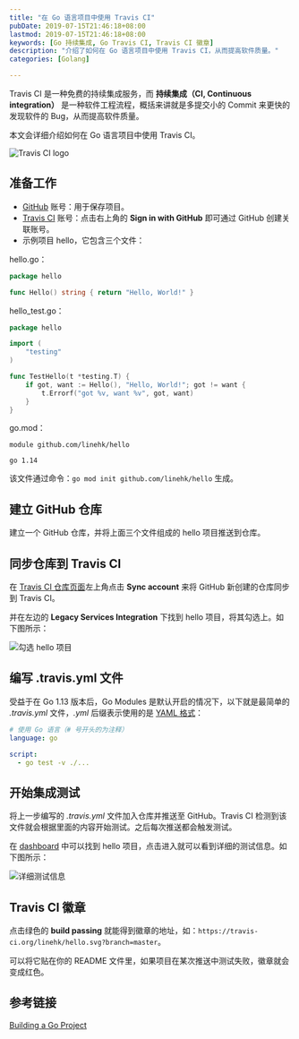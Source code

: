 ```yaml
---
title: "在 Go 语言项目中使用 Travis CI"
pubDate: 2019-07-15T21:46:18+08:00
lastmod: 2019-07-15T21:46:18+08:00
keywords: [Go 持续集成, Go Travis CI, Travis CI 徽章]
description: "介绍了如何在 Go 语言项目中使用 Travis CI，从而提高软件质量。"
categories: [Golang]

---
```


Travis CI 是一种免费的持续集成服务，而 **持续集成（CI, Continuous integration）** 是一种软件工程流程，概括来讲就是多提交小的 Commit 来更快的发现软件的 Bug，从而提高软件质量。

本文会详细介绍如何在 Go 语言项目中使用 Travis CI。

![Travis CI logo](/images/using-travis-ci-on-golang-project/travis-ci-logo.webp "Travis CI logo")

## 准备工作

* [GitHub](https://github.com/ "GitHub") 账号：用于保存项目。
* [Travis CI](https://travis-ci.org/ "Travis CI") 账号：点击右上角的 **Sign in with GitHub** 即可通过 GitHub 创建关联账号。
* 示例项目 hello，它包含三个文件：

hello.go：

```go
package hello

func Hello() string { return "Hello, World!" }
```

hello_test.go：

```go
package hello

import (
	"testing"
)

func TestHello(t *testing.T) {
	if got, want := Hello(), "Hello, World!"; got != want {
		t.Errorf("got %v, want %v", got, want)
	}
}
```

go.mod：

```plaintext
module github.com/linehk/hello

go 1.14
```

该文件通过命令：`go mod init github.com/linehk/hello` 生成。

## 建立 GitHub 仓库

建立一个 GitHub 仓库，并将上面三个文件组成的 hello 项目推送到仓库。

## 同步仓库到 Travis CI

在 [Travis CI 仓库页面](https://travis-ci.org/account/repositories "Travis CI 仓库页面")左上角点击 **Sync account** 来将 GitHub 新创建的仓库同步到 Travis CI。

并在左边的 **Legacy Services Integration** 下找到 hello 项目，将其勾选上。如下图所示：

![勾选 hello 项目](/images/using-travis-ci-on-golang-project/check-hello-project.webp "勾选 hello 项目")

## 编写 .travis.yml 文件

受益于在 Go 1.13 版本后，Go Modules 是默认开启的情况下，以下就是最简单的 *.travis.yml* 文件，*.yml* 后缀表示使用的是 [YAML 格式](https://zh.wikipedia.org/wiki/YAML "YAML 格式")：

```yaml
# 使用 Go 语言（# 号开头的为注释）
language: go

script:
  - go test -v ./...
```

## 开始集成测试

将上一步编写的 *.travis.yml* 文件加入仓库并推送至 GitHub。Travis CI 检测到该文件就会根据里面的内容开始测试。之后每次推送都会触发测试。

在 [dashboard](https://travis-ci.org/dashboard "dashboard") 中可以找到 hello 项目，点击进入就可以看到详细的测试信息。如下图所示：

![详细测试信息](/images/using-travis-ci-on-golang-project/detailed-test-information.webp "详细测试信息")

## Travis CI 徽章

点击绿色的 **build passing** 就能得到徽章的地址，如：`https://travis-ci.org/linehk/hello.svg?branch=master`。

可以将它贴在你的 README 文件里，如果项目在某次推送中测试失败，徽章就会变成红色。

## 参考链接

[Building a Go Project](https://docs.travis-ci.com/user/languages/go/ "Building a Go Project")